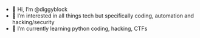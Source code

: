 - 👋 Hi, I’m @diggyblock
- 👀 I’m interested in all things tech but specifically coding, automation and hacking/security
- 🌱 I’m currently learning python coding, hacking, CTFs

<!---
diggyblock/diggyblock is a ✨ special ✨ repository because its `README.md` (this file) appears on your GitHub profile.
You can click the Preview link to take a look at your changes.
--->
